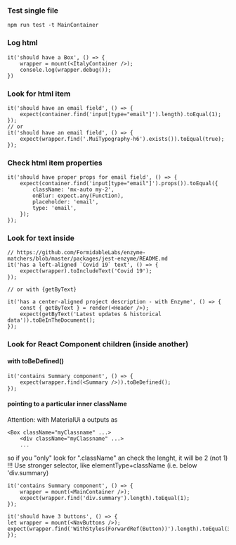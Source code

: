 ### Test single file

```
npm run test -t MainContainer
```

### Log html

```
it('should have a Box', () => {
    wrapper = mount(<ItalyContainer />);
    console.log(wrapper.debug());
})
```

### Look for html item

```
it('should have an email field', () => {
    expect(container.find('input[type="email"]').length).toEqual(1);
});
// or
it('should have an email field', () => {
    expect(wrapper.find('.MuiTypography-h6').exists()).toEqual(true);
});

```

### Check html item properties

```
it('should have proper props for email field', () => {
    expect(container.find('input[type="email"]').props()).toEqual({
        className: 'mx-auto my-2',
        onBlur: expect.any(Function),
        placeholder: 'email',
        type: 'email',
    });
});
```

### Look for text inside

```
// https://github.com/FormidableLabs/enzyme-matchers/blob/master/packages/jest-enzyme/README.md
it('has a left-aligned `Covid 19` text', () => {
    expect(wrapper).toIncludeText('Covid 19');
});

// or with {getByText}

it('has a center-aligned project description - with Enzyme', () => {
    const { getByText } = render(<Header />);
    expect(getByText('Latest updates & historical data')).toBeInTheDocument();
});
```

### Look for React Component children (inside another)

#### with toBeDefined()

```
it('contains Summary component', () => {
    expect(wrapper.find(<Summary />)).toBeDefined();
});
```

#### pointing to a particular inner className

Attention: with MaterialUi a <Box className="myClassname"> outputs as

```
<Box className="myClassname" ...>
    <div className="myClassname" ...>
    ...
```

so if you "only" look for ".className" an check the lenght, it will be 2 (not 1) !!! Use stronger selector, like elementType+className (i.e. below 'div.summary)

```
it('contains Summary component', () => {
    wrapper = mount(<MainContainer />);
    expect(wrapper.find('div.summary').length).toEqual(1);
});
```

```
it('should have 3 buttons', () => {
let wrapper = mount(<NavButtons />);
expect(wrapper.find('WithStyles(ForwardRef(Button))').length).toEqual(3);
});
```
